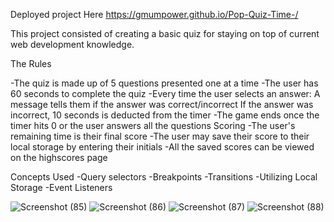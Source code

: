 Deployed project Here https://gmumpower.github.io/Pop-Quiz-Time-/

This project consisted of creating a basic quiz for staying on top of current web development knowledge. 

The Rules

-The quiz is made up of 5 questions presented one at a time
-The user has 60 seconds to complete the quiz
-Every time the user selects an answer:
    A message tells them if the answer was correct/incorrect
    If the answer was incorrect, 10 seconds is deducted from the timer
-The game ends once the timer hits 0 or the user answers all the questions
Scoring
-The user's remaining time is their final score
-The user may save their score to their local storage by entering their initials
-All the saved scores can be viewed on the highscores page



Concepts Used 
    -Query selectors
    -Breakpoints
    -Transitions
    -Utilizing Local Storage
    -Event Listeners
    
![Screenshot (85)](https://user-images.githubusercontent.com/60993926/160295676-9276276a-5f04-4ba8-8135-b294dcd411a8.png)
![Screenshot (86)](https://user-images.githubusercontent.com/60993926/160295679-12a3b58b-a54d-4ebe-86f5-cee7e9457928.png)
![Screenshot (87)](https://user-images.githubusercontent.com/60993926/160295680-078ef20d-2974-4dc2-93de-4f0a16395f8e.png)
![Screenshot (88)](https://user-images.githubusercontent.com/60993926/160295682-0507fa29-fd09-47de-ba19-775389eec481.png)
